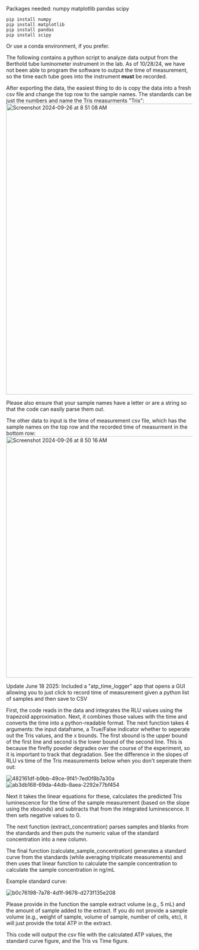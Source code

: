 Packages needed:
numpy 
matplotlib
pandas
scipy 
```
pip install numpy
pip install matplotlib
pip install pandas
pip install scipy
```
Or use a conda environment, if you prefer. 

The following contains a python script to analyze data output from the Berthold tube luminometer instrument in the lab. 
As of 10/28/24, we have not been able to program the software to output the time of measurement, so the time each tube goes into the instrument **must** be recorded. 

After exporting the data, the easiest thing to do is copy the data into a fresh csv file and change the top row to the sample names. The standards can be just the numbers and name the Tris measurments "Tris": 
<img width="784" alt="Screenshot 2024-09-26 at 8 51 08 AM" src="https://github.com/user-attachments/assets/1963d83f-f545-4f4e-9174-6f032fda9309">

Please also ensure that your sample names have a letter or are a string so that the code can easily parse them out. 

The other data to input is the time of measurement csv file, which has the sample names on the top row and the recorded time of measurment in the bottom row: 
<img width="651" alt="Screenshot 2024-09-26 at 8 50 16 AM" src="https://github.com/user-attachments/assets/f71e6c28-450e-4df4-a03b-fed245855158">

Update June 18 2025: Included a "atp_time_logger" app that opens a GUI allowing you to just click to record time of measurement given a python list of samples and then save to CSV

First, the code reads in the data and integrates the RLU values using the trapezoid approximation. Next, it combines those values with the time and converts the time into a python-readable format. 
The next function takes 4 arguments: the input dataframe, a True/False indicator whether to seperate out the Tris values, and the x bounds. The first xbound is the upper bound of the first line and second is the lower bound of the second line. 
This is because the firefly powder degrades over the course of the experiment, so it is important to track that degradation. See the difference in the slopes of RLU vs time of the Tris measurements below when you don't seperate them out: 

![482161df-b9bb-49ce-9f41-7ed0f8b7a30a](https://github.com/user-attachments/assets/1b39257e-2810-44b9-b93b-4b4996a6c76c)
![ab3db168-69da-44db-8aea-2292e77bf454](https://github.com/user-attachments/assets/e6af0e05-c0e2-4306-8133-c03bfdd18647)

Next it takes the linear equations for these, calculates the predicted Tris luminescence for the time of the sample measurement (based on the slope using the xbounds) and subtracts that from the integrated luminescence. It then sets negative values to 0. 

The next function (extract_concentration) parses samples and blanks from the standards and then puts the numeric value of the standard concentration into a new column. 

The final function (calculate_sample_concentration) generates a standard curve from the standards (while averaging triplicate measurements) and then uses that linear function to calculate the sample concentration to calculate the sample concentration in ng/mL

Example standard curve: 

![b0c76198-7a78-4d1f-9678-d273f135e208](https://github.com/user-attachments/assets/70dff8dc-c51d-4bae-acfa-5cae3e23dc63)


Please provide in the function the sample extract volume (e.g., 5 mL) and the amount of sample added to the extract. If you do not provide a sample volume (e.g., weight of sample, volume of sample, number of cells, etc), it will just provide the total ATP in the extract. 

This code will output the csv file with the calculated ATP values, the standard curve figure, and the Tris vs Time figure. 
